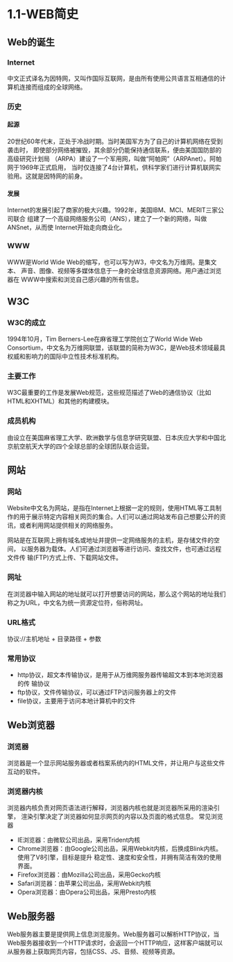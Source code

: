 # 1.1-WEB简史

## Web的诞生

### Internet

中文正式译名为因特网，又叫作国际互联网，是由所有使用公共语言互相通信的计 算机连接而组成的全球网络。

### 历史

#### 起源

20世纪60年代末，正处于冷战时期。当时美国军方为了自己的计算机网络在受到袭击时， 即使部分网络被摧毁，其余部分仍能保持通信联系，便由美国国防部的高级研究计划局 （ARPA）建设了一个军用网，叫做“阿帕网”（ARPAnet）。阿帕网于1969年正式启用， 当时仅连接了4台计算机，供科学家们进行计算机联网实验用。这就是因特网的前身。

#### 发展

Internet的发展引起了商家的极大兴趣。1992年，美国IBM、MCI、MERIT三家公司联合 组建了一个高级网络服务公司（ANS），建立了一个新的网络，叫做ANSnet，从而使 Internet开始走向商业化。

### WWW

WWW是World Wide Web的缩写，也可以写为W3，中文名为万维网。是集文本、 声音、图像、视频等多媒体信息于一身的全球信息资源网络。用户通过浏览器在 WWW中搜索和浏览自己感兴趣的所有信息。

## W3C

### W3C的成立

1994年10月，Tim Berners-Lee在麻省理工学院创立了World Wide Web Consortium，中文名为万维网联盟，该联盟的简称为W3C，是Web技术领域最具 权威和影响力的国际中立性技术标准机构。

### 主要工作

W3C最重要的工作是发展Web规范，这些规范描述了Web的通信协议（比如 HTML和XHTML）和其他的构建模块。

### 成员机构

由设立在美国麻省理工大学、欧洲数学与信息学研究联盟、日本庆应大学和中国北 京航空航天大学的四个全球总部的全球团队联合运营。

## 网站

### 网站

Website中文名为网站，是指在Internet上根据一定的规则，使用HTML等工具制 作的用于展示特定内容相关网页的集合。人们可以通过网站发布自己想要公开的资 讯，或者利用网站提供相关的网络服务。

网站是在互联网上拥有域名或地址并提供一定网络服务的主机，是存储文件的空间， 以服务器为载体。人们可通过浏览器等进行访问、查找文件，也可通过远程文件传 输\(FTP\)方式上传、下载网站文件。

### 网址

在浏览器中输入网站的地址就可以打开想要访问的网站，那么这个网站的地址我们 称之为URL，中文名为统一资源定位符，俗称网址。

### URL格式

协议://主机地址 + 目录路径 + 参数

### 常用协议

* http协议，超文本传输协议，是用于从万维网服务器传输超文本到本地浏览器的传 输协议
* ftp协议，文件传输协议，可以通过FTP访问服务器上的文件
* file协议，主要用于访问本地计算机中的文件

## Web浏览器

### 浏览器

浏览器是一个显示网站服务器或者档案系统内的HTML文件，并让用户与这些文件 互动的软件。

### 浏览器内核

浏览器内核负责对网页语法进行解释，浏览器内核也就是浏览器所采用的渲染引擎， 渲染引擎决定了浏览器如何显示网页的内容以及页面的格式信息。 常见浏览器

* IE浏览器：由微软公司出品，采用Trident内核
* Chrome浏览器：由Google公司出品，采用Webkit内核，后换成Blink内核。使用了V8引擎，目标是提升 稳定性、速度和安全性，并拥有简洁有效的使用界面。
* Firefox浏览器：由Mozilla公司出品，采用Gecko内核
* Safari浏览器：由苹果公司出品，采用Webkit内核
* Opera浏览器：由Opera公司出品，采用Presto内核

## Web服务器

Web服务器主要是提供网上信息浏览服务。Web服务器可以解析HTTP协议，当 Web服务器接收到一个HTTP请求时，会返回一个HTTP响应，这样客户端就可以 从服务器上获取网页内容，包括CSS、JS、音频、视频等资源。

